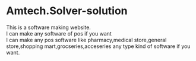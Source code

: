 # Amtech.Solver-solution
This is a software making website.
<br>
I can make any software of pos if you want
<br>
I can make any pos software like pharmacy,medical store,general store,shopping mart,grocseries,acceseries any type kind of software if you want.
